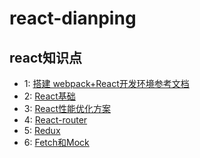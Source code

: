 # react-dianping

## react知识点

* 1: [搭建 webpack+React开发环境参考文档](https://github.com/dzfrontend/react-dianping/tree/master/1%EF%BC%9A%E6%90%AD%E5%BB%BA%20webpack%2BReact%E5%BC%80%E5%8F%91%E7%8E%AF%E5%A2%83/docs)
* 2: [React基础](https://github.com/dzfrontend/react-dianping/tree/master/2%EF%BC%9AReact%E5%9F%BA%E7%A1%80/docs)
* 3: [React性能优化方案](https://github.com/dzfrontend/react-dianping/tree/master/3%EF%BC%9AReact%E6%80%A7%E8%83%BD%E4%BC%98%E5%8C%96%E6%96%B9%E6%A1%88/docs)
* 4: [React-router](https://github.com/dzfrontend/react-dianping/tree/master/4%EF%BC%9AReact-router/docs)
* 5: [Redux](https://github.com/dzfrontend/react-dianping/tree/master/5%EF%BC%9ARedux/docs)
* 6: [Fetch和Mock](https://github.com/dzfrontend/react-dianping/blob/master/6%EF%BC%9AFetch%E5%92%8CMock/docs)

